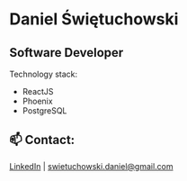   # Daniel Świętuchowski #

## Software Developer

Technology stack:

 * ReactJS
 * Phoenix
 * PostgreSQL

## 📫 Contact:
[LinkedIn](linkedin.com/in/daniel-świętuchowski-b9a29b212 "LinkedIn - Daniel Świętuchowski") | swietuchowski.daniel@gmail.com
